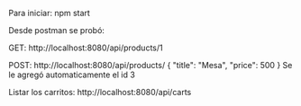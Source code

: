 Para iniciar: npm start

Desde postman se probó: 

GET:
http://localhost:8080/api/products/1

POST: http://localhost:8080/api/products/
{
    "title": "Mesa",
    "price": 500
}
Se le agregó automaticamente el id 3


Listar los carritos: 
http://localhost:8080/api/carts

